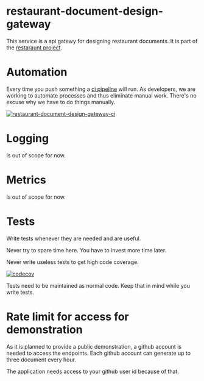 # restaurant-document-design-gateway
This service is a api gatewy for designing restaurant documents.
It is part of the [restaraunt project](https://github.com/KinNeko-De/restaurant).

# Automation
Every time you push something a [ci pipeline](.github/workflows/ci.yml) will run. As developers, we are working to automate processes and thus eliminate manual work. There's no excuse why we have to do things manually.

[![restaurant-document-design-gateway-ci](https://github.com/KinNeko-De/restaurant-document-design-gateway/actions/workflows/ci.yml/badge.svg)](https://github.com/KinNeko-De/restaurant-document-design-gateway/actions/workflows/ci.yml)

# Logging
Is out of scope for now.

# Metrics
Is out of scope for now.

# Tests
Write tests whenever they are needed and are useful.

Never try to spare time here. You have to invest more time later.

Never write useless tests to get high code coverage.

[![codecov](https://codecov.io/gh/KinNeko-De/restaurant-document-design-gateway/branch/main/graph/badge.svg?token=BoDmQQ8ol7)](https://codecov.io/gh/KinNeko-De/restaurant-document-design-gateway)

Tests need to be maintained as normal code. Keep that in mind while you write tests.

# Rate limit for access for demonstration
As it is planned to provide a public demonstration, a github account is needed to access the endpoints. Each github account can generate up to three document every hour.

The application needs access to your github user id because of that.